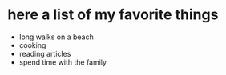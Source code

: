 # here a list of my favorite things
- long walks on a beach
- cooking
- reading articles
- spend time with the family
